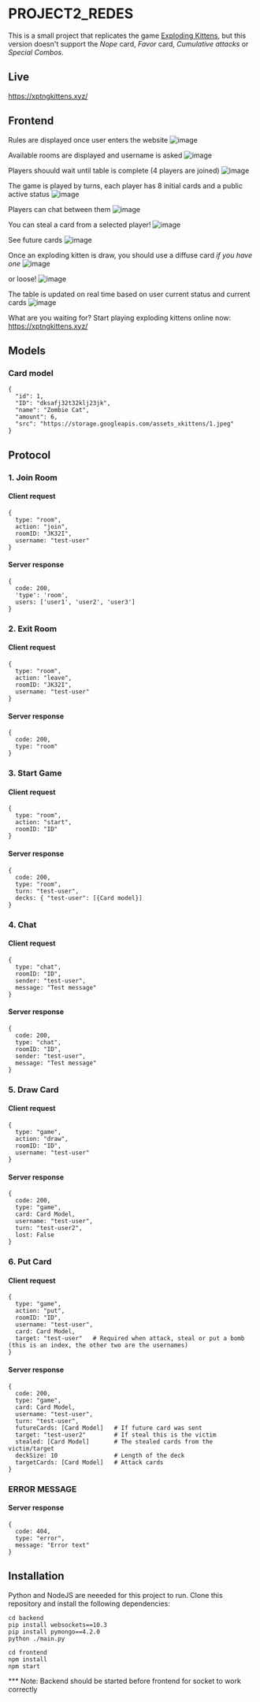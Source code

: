 # PROJECT2_REDES
This is a small project that replicates the game [Exploding Kittens](https://www.explodingkittens.com/products/exploding-kittens-original-edition), but
this version doesn't support the *Nope* card, *Favor* card,  *Cumulative attacks* or *Special Combos*.

## Live
https://xptngkittens.xyz/

## Frontend
Rules are displayed once user enters the website
![image](https://user-images.githubusercontent.com/28350445/193164361-6a03e716-126c-46ad-92d5-2767b1ca473b.png)

Available rooms are displayed and username is asked
![image](https://user-images.githubusercontent.com/28350445/193164383-127e0467-eae5-4a08-bf7e-dbd508310165.png)

Players shouuld wait until table is complete (4 players are joined)
![image](https://user-images.githubusercontent.com/28350445/193164437-cf242fa7-17e7-43b0-82fc-d4d5980944d3.png)

The game is played by turns, each player has 8 initial cards and a public active status
![image](https://user-images.githubusercontent.com/28350445/193164595-2c577531-bdbd-45fe-8b28-ad4ec9216b0c.png)

Players can chat between them
![image](https://user-images.githubusercontent.com/28350445/193164640-1620fa57-f44e-40e0-8a8a-5877a0b5f09c.png)

You can steal a card from a selected player!
![image](https://user-images.githubusercontent.com/28350445/193164703-fe29d52b-9361-4581-bbcc-6e3aa526b934.png)

See future cards
![image](https://user-images.githubusercontent.com/28350445/193164717-58b2cc73-17cd-4e36-b01d-db13928aa412.png)

Once an exploding kitten is draw, you should use a diffuse card *if you have one*
![image](https://user-images.githubusercontent.com/28350445/193164783-5d63913b-bdeb-40aa-9053-6e205ab07354.png)

or loose!
![image](https://user-images.githubusercontent.com/28350445/193164794-15fe36ff-3924-4ebc-8b32-0950ff131e0f.png)


The table is updated on real time based on user current status and current cards
![image](https://user-images.githubusercontent.com/28350445/193164854-7f42d607-7b60-4f7d-95f4-64ba56798907.png)


What are you waiting for? Start playing exploding kittens online now: https://xptngkittens.xyz/



## Models

### Card model
```
{
  "id": 1,
  "ID": "dksafj32t32klj23jk",
  "name": "Zombie Cat",
  "amount": 6,
  "src": "https://storage.googleapis.com/assets_xkittens/1.jpeg"
}
```

## Protocol

### **1. Join Room**

#### Client request
```
{
  type: "room",
  action: "join",
  roomID: "JK32I",
  username: "test-user"
}
```

#### Server response
```
{
  code: 200,
  'type': 'room',
  users: ['user1', 'user2', 'user3']
}
```

### **2. Exit Room**

#### Client request
```
{
  type: "room",
  action: "leave",
  roomID: "JK32I",
  username: "test-user"
}
```

#### Server response
```
{
  code: 200,
  type: "room"
}
```

### **3. Start Game**

#### Client request
```
{
  type: "room",
  action: "start",
  roomID: "ID"
}
```

#### Server response
```
{
  code: 200,
  type: "room",
  turn: "test-user",
  decks: { "test-user": [{Card model}]
}
```

### **4. Chat**

#### Client request
```
{
  type: "chat",
  roomID: "ID",
  sender: "test-user",
  message: "Test message"
}
```

#### Server response
```
{
  code: 200,
  type: "chat",
  roomID: "ID",
  sender: "test-user",
  message: "Test message"
}
```

### **5. Draw Card**

#### Client request
```
{
  type: "game",
  action: "draw",
  roomID: "ID",
  username: "test-user"
}
```

#### Server response
```
{
  code: 200,
  type: "game",
  card: Card Model,
  username: "test-user",
  turn: "test-user2",
  lost: False
}
```

### **6. Put Card**

#### Client request
```
{
  type: "game",
  action: "put",
  roomID: "ID",
  username: "test-user",
  card: Card Model,
  target: "test-user"   # Required when attack, steal or put a bomb (this is an index, the other two are the usernames)
}
```

#### Server response
```
{
  code: 200,
  type: "game",
  card: Card Model,
  username: "test-user",
  turn: "test-user",
  futureCards: [Card Model]   # If future card was sent
  target: "test-user2"        # If steal this is the victim 
  stealed: [Card Model]       # The stealed cards from the victim/target
  deckSize: 10                # Length of the deck
  targetCards: [Card Model]   # Attack cards
}
```

### **ERROR MESSAGE**

#### Server response
```
{
  code: 404,
  type: "error",
  message: "Error text"
}
```



## Installation
Python and NodeJS are neeeded for this project to run. Clone this repository and install the following dependencies:

```
cd backend
pip install websockets==10.3
pip install pymongo==4.2.0
python ./main.py
```

```
cd frontend
npm install
npm start
```

*** Note: Backend should be started before frontend for socket to work correctly

